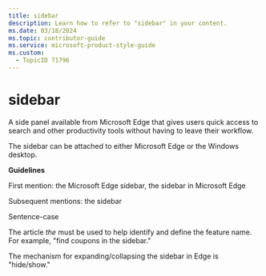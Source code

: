 ```yaml
---
title: sidebar
description: Learn how to refer to "sidebar" in your content.
ms.date: 03/18/2024
ms.topic: contributor-guide
ms.service: microsoft-product-style-guide
ms.custom:
  - TopicID 71796
---
```



# sidebar

A side panel available from Microsoft Edge that gives users quick access to search and other productivity tools without having to leave their workflow.  

​The sidebar can be attached to either Microsoft Edge or the Windows desktop.

**Guidelines**

​First mention: the Microsoft Edge sidebar, the sidebar in Microsoft Edge  

Subsequent mentions: the sidebar  

Sentence-case  

The article *the* must be used to help identify and define the feature name. For example, "find coupons in the sidebar."  

The mechanism for expanding/collapsing the sidebar in Edge is "hide/show."

  